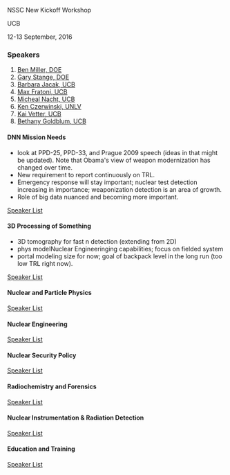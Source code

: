 NSSC New Kickoff Workshop

UCB

12-13 September, 2016

### <a name="top">Speakers
1. [Ben Miller, DOE](#miller)
2. [Gary Stange, DOE](#stange)
3. [Barbara Jacak, UCB](#jacak)
4. [Max Fratoni, UCB](#fratoni)
5. [Micheal Nacht, UCB](#nacht)
6. [Ken Czerwinski, UNLV](#czerwinski)
7. [Kai Vetter, UCB](#vetter)
8. [Bethany Goldblum, UCB](#goldblum)

#### <a name="miller">DNN Mission Needs

- look at PPD-25, PPD-33, and Prague 2009 speech (ideas in that might be
  updated). Note that Obama's view of weapon modernization has changed over
 time.
- New requirement to report continuously on TRL.
- Emergency response will stay important; nuclear test detection increasing in
  importance; weaponization detection is an area of growth.
- Role of big data nuanced and becoming more important.

[Speaker List](#top)


#### <a name="stange">3D Processing of Something 

- 3D tomography for fast n detection (extending from 2D)
- phys modelNuclear Engineeringing capabilities; focus on fielded system
- portal modeling size for now; goal of backpack level in the long run (too low
  TRL right now).

[Speaker List](#top)


#### <a name="jacak">Nuclear and Particle Physics


[Speaker List](#top)


#### <a name="fratoni">Nuclear Engineering

[Speaker List](#top)


#### <a name="nacht">Nuclear Security Policy


[Speaker List](#top)


#### <a name="czerwinski">Radiochemistry and Forensics


[Speaker List](#top)


#### <a name="vetter">Nuclear Instrumentation & Radiation Detection

[Speaker List](#top)


#### <a name="goldblum">Education and Training

[Speaker List](#top)
